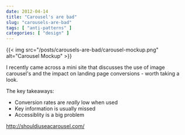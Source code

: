 ```yaml
---
date: 2012-04-14
title: "Carousel's are bad"
slug: "carousels-are-bad"
tags: [ "anti-patterns" ]
categories: [ "design" ]
---
```


{{< img src="/posts/carousels-are-bad/carousel-mockup.png" alt="Carousel Mockup" >}}

I recently came across a mini site that discusses the use of image carousel's and the impact on landing page conversions - worth taking a look.

The key takeaways:

- Conversion rates are _really_ low when used
- Key information is usually missed
- Accessiblity is a big problem

http://shouldiuseacarousel.com/
